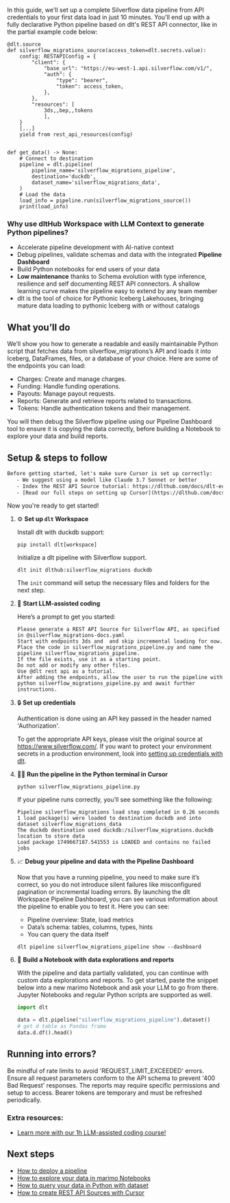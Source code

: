 In this guide, we'll set up a complete Silverflow data pipeline from API credentials to your first data load in just 10 minutes. You'll end up with a fully declarative Python pipeline based on dlt's REST API connector, like in the partial example code below:

```python-outcome
@dlt.source
def silverflow_migrations_source(access_token=dlt.secrets.value):
    config: RESTAPIConfig = {
        "client": {
            "base_url": "https://eu-west-1.api.silverflow.com/v1/",
            "auth": {
                "type": "bearer",
                "token": access_token,
            },
        },
        "resources": [
            3ds,,bep,,tokens
            ],
    }
    [...]
    yield from rest_api_resources(config)


def get_data() -> None:
    # Connect to destination
    pipeline = dlt.pipeline(
        pipeline_name='silverflow_migrations_pipeline',
        destination='duckdb',
        dataset_name='silverflow_migrations_data', 
    )
    # Load the data
    load_info = pipeline.run(silverflow_migrations_source())
    print(load_info) 
```

### Why use dltHub Workspace with LLM Context to generate Python pipelines?

- Accelerate pipeline development with AI-native context
- Debug pipelines, validate schemas and data with the integrated **Pipeline Dashboard**
- Build Python notebooks for end users of your data
- **Low maintenance** thanks to Schema evolution with type inference, resilience and self documenting REST API connectors. A shallow learning curve makes the pipeline easy to extend by any team member
- dlt is the tool of choice for Pythonic Iceberg Lakehouses, bringing mature data loading to pythonic Iceberg with or without catalogs

## What you’ll do

We’ll show you how to generate a readable and easily maintainable Python script that fetches data from silverflow_migrations’s API and loads it into Iceberg, DataFrames, files, or a database of your choice. Here are some of the endpoints you can load:

- Charges: Create and manage charges.
- Funding: Handle funding operations.
- Payouts: Manage payout requests.
- Reports: Generate and retrieve reports related to transactions.
- Tokens: Handle authentication tokens and their management.

You will then debug the Silverflow pipeline using our Pipeline Dashboard tool to ensure it is copying the data correctly, before building a Notebook to explore your data and build reports.

## Setup & steps to follow

```default
Before getting started, let's make sure Cursor is set up correctly:
   - We suggest using a model like Claude 3.7 Sonnet or better
   - Index the REST API Source tutorial: https://dlthub.com/docs/dlt-ecosystem/verified-sources/rest_api/ and add it to context as **@dlt rest api**
   - [Read our full steps on setting up Cursor](https://dlthub.com/docs/dlt-ecosystem/llm-tooling/cursor-restapi#23-configuring-cursor-with-documentation)
```

Now you're ready to get started!

1. ⚙️ **Set up `dlt` Workspace**
    
    Install dlt with duckdb support:
    ```shell
    pip install dlt[workspace]
    ```

    Initialize a dlt pipeline with Silverflow support.
    ```shell
    dlt init dlthub:silverflow_migrations duckdb
    ```

    The `init` command will setup the necessary files and folders for the next step.
    
2. 🤠 **Start LLM-assisted coding**
    
    Here’s a prompt to get you started:
    
    ```prompt
    Please generate a REST API Source for Silverflow API, as specified in @silverflow_migrations-docs.yaml 
    Start with endpoints 3ds and  and skip incremental loading for now. 
    Place the code in silverflow_migrations_pipeline.py and name the pipeline silverflow_migrations_pipeline. 
    If the file exists, use it as a starting point. 
    Do not add or modify any other files. 
    Use @dlt rest api as a tutorial. 
    After adding the endpoints, allow the user to run the pipeline with python silverflow_migrations_pipeline.py and await further instructions.
    ```

    
3. 🔒 **Set up credentials** 
    
    Authentication is done using an API key passed in the header named 'Authorization'.
    
    To get the appropriate API keys, please visit the original source at https://www.silverflow.com/.
    If you want to protect your environment secrets in a production environment, look into [setting up credentials with dlt](https://dlthub.com/docs/walkthroughs/add_credentials).
    
4. 🏃‍♀️ **Run the pipeline in the Python terminal in Cursor**
    
    ```shell
    python silverflow_migrations_pipeline.py
    ```
    
    If your pipeline runs correctly, you’ll see something like the following:
    
    ```shell
    Pipeline silverflow_migrations load step completed in 0.26 seconds
    1 load package(s) were loaded to destination duckdb and into dataset silverflow_migrations_data
    The duckdb destination used duckdb:/silverflow_migrations.duckdb location to store data
    Load package 1749667187.541553 is LOADED and contains no failed jobs
    ```
    
5. 📈 **Debug your pipeline and data with the Pipeline Dashboard**

    Now that you have a running pipeline, you need to make sure it’s correct, so you do not introduce silent failures like misconfigured pagination or incremental loading errors. By launching the dlt Workspace Pipeline Dashboard, you can see various information about the pipeline to enable you to test it. Here you can see:
    - Pipeline overview: State, load metrics
    - Data’s schema: tables, columns, types, hints
    - You can query the data itself
    
    ```shell
    dlt pipeline silverflow_migrations_pipeline show --dashboard
    ```
    
6. 🐍 **Build a Notebook with data explorations and reports**

    With the pipeline and data partially validated, you can continue with custom data explorations and reports. To get started, paste the snippet below into a new marimo Notebook and ask your LLM to go from there. Jupyter Notebooks and regular Python scripts are supported as well.

    
    ```python
    import dlt

   data = dlt.pipeline("silverflow_migrations_pipeline").dataset()
   # get d table as Pandas frame
   data.d.df().head()
    ```

## Running into errors?

Be mindful of rate limits to avoid 'REQUEST_LIMIT_EXCEEDED' errors. Ensure all request parameters conform to the API schema to prevent '400 Bad Request' responses. The reports may require specific permissions and setup to access. Bearer tokens are temporary and must be refreshed periodically.

### Extra resources:

- [Learn more with our 1h LLM-assisted coding course!](https://www.youtube.com/watch?v=GGid70rnJuM)

## Next steps

- [How to deploy a pipeline](https://dlthub.com/docs/walkthroughs/deploy-a-pipeline)
- [How to explore your data in marimo Notebooks](https://dlthub.com/docs/general-usage/dataset-access/marimo)
- [How to query your data in Python with dataset](https://dlthub.com/docs/general-usage/dataset-access/dataset)
- [How to create REST API Sources with Cursor](https://dlthub.com/docs/dlt-ecosystem/llm-tooling/cursor-restapi)